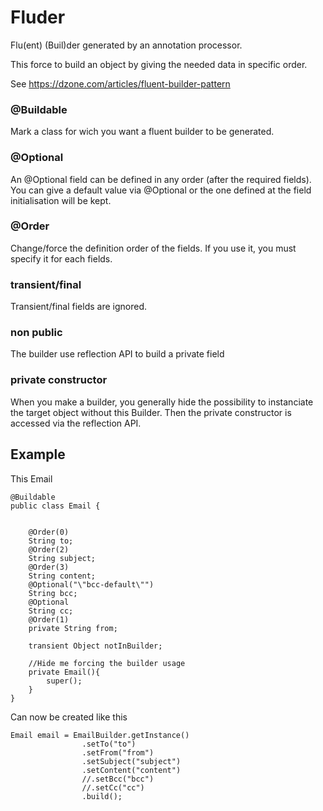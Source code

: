 # Fluder

Flu(ent) (Buil)der generated by an annotation processor.

This force to build an object by giving the needed data in specific order.

See https://dzone.com/articles/fluent-builder-pattern

### @Buildable
Mark a class for wich you want a fluent builder to be generated.

### @Optional
An @Optional field can be defined in any order (after the required fields).
You can give a default value via @Optional or the one defined at the field initialisation will be kept.

### @Order
Change/force the definition order of the fields.
If you use it, you must specify it for each fields.

### transient/final
Transient/final fields are ignored.

### non public
The builder use reflection API to build a private field

### private constructor
When you make a builder, you generally hide the possibility to instanciate the target object without this Builder.
Then the private constructor is accessed via the reflection API.

## Example

This Email
```
@Buildable
public class Email {


    @Order(0)
    String to;
    @Order(2)
    String subject;
    @Order(3)
    String content;
    @Optional("\"bcc-default\"")
    String bcc;
    @Optional
    String cc;
    @Order(1)
    private String from;

    transient Object notInBuilder;

    //Hide me forcing the builder usage
    private Email(){
        super();
    }
}
```
Can now be created like this
```
Email email = EmailBuilder.getInstance()
                .setTo("to")
                .setFrom("from")
                .setSubject("subject")
                .setContent("content")
                //.setBcc("bcc")
                //.setCc("cc")
                .build();
```